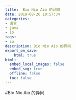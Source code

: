 ```yaml
---
title:  Bio Nio Aio 的异同
date: 2019-08-26 10:57:34  
categories:
- 语言
- java
- io
tags: 
- io
description: Bio Nio Aio 的异同
export_on_save: 
    html: true
html:
  embed_local_images: false
  embed_svg: true
  offline: false
  toc: false
---
```

#Bio Nio Aio 的异同